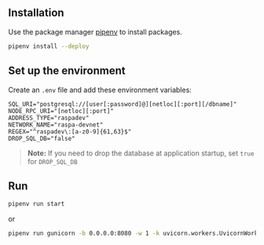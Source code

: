 ## Installation

Use the package manager [pipenv](https://pypi.org/project/pipenv/) to install packages.

```bash
pipenv install --deploy
```

## Set up the environment
Create an `.env` file and add these environment variables:
```
SQL_URI="postgresql://[user[:password]@][netloc][:port][/dbname]"
NODE_RPC_URI="[netloc][:port]"
ADDRESS_TYPE="raspadev"
NETWORK_NAME="raspa-devnet"
REGEX="^raspadev\:[a-z0-9]{61,63}$"
DROP_SQL_DB="false"
```
>**Note:** If you need to drop the database at application startup, set `true` for `DROP_SQL_DB`

## Run

```bash
pipenv run start
```
or
```bash
pipenv run gunicorn -b 0.0.0.0:8080 -w 1 -k uvicorn.workers.UvicornWorker main:app --timeout 120
```